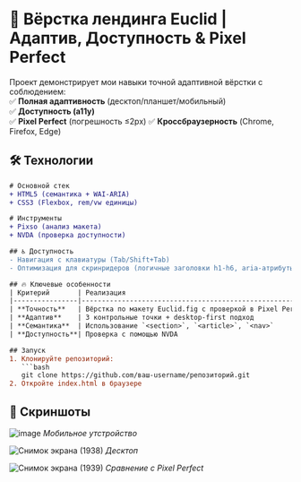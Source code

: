 # 🚀 Вёрстка лендинга Euclid | Адаптив, Доступность & Pixel Perfect

Проект демонстрирует мои навыки точной адаптивной вёрстки с соблюдением:<br/>
✅ **Полная адаптивность** (десктоп/планшет/мобильный) <br/>
✅ **Доступность (a11y)** <br/>
✅ **Pixel Perfect** (погрешность ≤2px)
✅ **Кроссбраузерность** (Chrome, Firefox, Edge)   

## 🛠 Технологии
```diff
# Основной стек
+ HTML5 (семантика + WAI-ARIA)
+ CSS3 (Flexbox, rem/vw единицы)

# Инструменты
+ Pixso (анализ макета)
+ NVDA (проверка доступности)

## ♿ Доступность
- Навигация с клавиатуры (Tab/Shift+Tab)  
- Оптимизация для скринридеров (логичные заголовки h1-h6, aria-атрибуты)   

## 🔥 Ключевые особенности
| Критерий       | Реализация                                                                 |
|----------------|---------------------------------------------------------------------------|
| **Точность**   | Вёрстка по макету Euclid.fig с проверкой в Pixel Perfect Plugin           |
| **Адаптив**    | 3 контрольные точки + desktop-first подход                                |
| **Семантика**  | Использование `<section>`, `<article>`, `<nav>`                          |
| **Доступность**| Проверка с помощью NVDA                                           |

## Запуск  
1. Клонируйте репозиторий:  
   ```bash
   git clone https://github.com/ваш-username/репозиторий.git
2. Откройте index.html в браузере
```

## 📸 Скриншоты

![image](https://github.com/user-attachments/assets/a7db28d3-69c4-4c77-bdc3-a9a0c3ccf2a6)
*Мобильное утстройство*

![Снимок экрана (1938)](https://github.com/user-attachments/assets/16e9f02a-5fec-4420-abb3-f9c8e5a80577)
*Десктоп*

![Снимок экрана (1939)](https://github.com/user-attachments/assets/79b5527b-27be-43e7-95ea-4f1d0bb6fb55)
*Сравнение с Pixel Perfect* 
